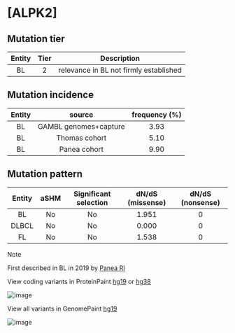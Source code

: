 # [ALPK2]

## Mutation tier

|Entity|Tier|Description                           |
|:------:|:----:|--------------------------------------|
|BL    |2   |relevance in BL not firmly established|
## Mutation incidence

|Entity|source               |frequency (%)|
|:------:|:---------------------:|:-------------:|
|BL    |GAMBL genomes+capture|3.93         |
|BL    |Thomas cohort        |5.10         |
|BL    |Panea cohort         |9.90         |

## Mutation pattern

|Entity|aSHM|Significant selection|dN/dS (missense)|dN/dS (nonsense)|
|:------:|:----:|:---------------------:|:----------------:|:----------------:|
|BL    |No  |No                   |1.951           |0               |
|DLBCL |No  |No                   |0.000           |0               |
|FL    |No  |No                   |1.538           |0               |


> [!NOTE]
> First described in BL in 2019 by [Panea RI](https://pubmed.ncbi.nlm.nih.gov/31558468)

View coding variants in ProteinPaint [hg19](https://www.bcgsc.ca/downloads/morinlab/GAMBL/test/genes/ALPK2_protein.html)  or [hg38](https://www.bcgsc.ca/downloads/morinlab/GAMBL/test/genes/ALPK2_protein_hg38.html)

![image](../../images/proteinpaint/ALPK2_NM_052947.svg)

View all variants in GenomePaint [hg19](https://www.bcgsc.ca/downloads/morinlab/GAMBL/test/genes/ALPK2.html)

![image](../../images/proteinpaint/ALPK2.svg)
